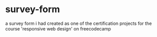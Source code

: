# survey-form
a survey form i had created as one of the certification projects for the course 'responsive web design' on freecodecamp

